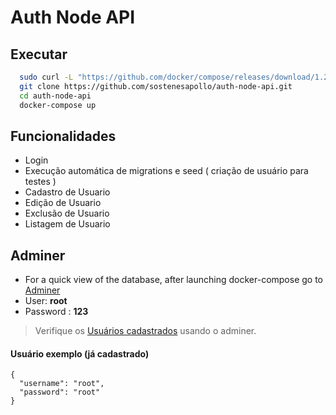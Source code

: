 
# Auth Node API

## Executar

```bash
  sudo curl -L "https://github.com/docker/compose/releases/download/1.26.0/docker-compose-$(uname -s)-$(uname -m)" -o /usr/local/bin/docker-compose
  git clone https://github.com/sostenesapollo/auth-node-api.git
  cd auth-node-api
  docker-compose up
```

## Funcionalidades

- Login
- Execução automática de migrations e seed ( criação de usuário para testes )
- Cadastro de Usuario
- Edição de Usuario
- Exclusão de Usuario
- Listagem de Usuario


## Adminer

- For a quick view of the database, after launching docker-compose go to [Adminer](http://localhost:8080)
- User: **root**
- Password : **123**

> Verifique os [Usuários cadastrados](http://localhost:8080/?server=db&username=root&db=auth_sys&select=user) usando o adminer.
#### Usuário exemplo (já cadastrado)
```
{ 
  "username": "root",
  "password": "root"
}
```
